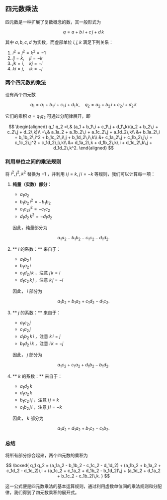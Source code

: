 ## 四元数乘法

四元数是一种扩展了复数概念的数，其一般形式为

$$
q = a + b\,i + c\,j + d\,k
$$

其中  $a, b, c, d$  为实数，而虚部单位  $i, j, k$  满足下列关系：

1.  $i^2 = j^2 = k^2 = -1$
2.  $ij = k,\quad ji = -k$
3.  $jk = i,\quad kj = -i$
4.  $ki = j,\quad ik = -j$

### 两个四元数的乘法

设有两个四元数

$$
q_1 = a_1 + b_1\,i + c_1\,j + d_1\,k,\quad q_2 = a_2 + b_2\,i + c_2\,j + d_2\,k
$$

它们的乘积  $q = q_1 q_2$  可通过分配律展开，即

$$
\begin{aligned}
q_1 q_2 =\,& (a_1 + b_1\,i + c_1\,j + d_1\,k)(a_2 + b_2\,i + c_2\,j + d_2\,k)\\
=\,& a_1a_2 + a_1b_2\,i + a_1c_2\,j + a_1d_2\,k\\
&+ b_1a_2\,i + b_1b_2\,i^2 + b_1c_2\,i\,j + b_1d_2\,i\,k\\
&+ c_1a_2\,j + c_1b_2\,j\,i + c_1c_2\,j^2 + c_1d_2\,j\,k\\
&+ d_1a_2\,k + d_1b_2\,k\,i + d_1c_2\,k\,j + d_1d_2\,k^2.
\end{aligned}
$$


### 利用单位之间的乘法规则

将  $i^2,\,j^2,\,k^2$  替换为  $-1$ ，并利用  $i\,j = k,\;j\,i = -k$  等规则，我们可以计算每一项：

1. **纯量（实数）部分：**
   -  $a_1a_2$
   -  $b_1b_2\,i^2 = -b_1b_2$
   -  $c_1c_2\,j^2 = -c_1c_2$
   -  $d_1d_2\,k^2 = -d_1d_2$

   因此，纯量部分为

$$
   a_1a_2 - b_1b_2 - c_1c_2 - d_1d_2.
   $$


2. ** $i$  的系数：**
   来自于：
   -  $a_1b_2\,i$
   -  $b_1a_2\,i$
   -  $c_1d_2\,j\,k$ ，注意  $j\,k = i$
   -  $d_1c_2\,k\,j$ ，注意  $k\,j = -i$

   因此， $i$  部分为

$$
   a_1b_2 + b_1a_2 + c_1d_2 - d_1c_2.
   $$


3. ** $j$  的系数：**
   来自于：
   -  $a_1c_2\,j$
   -  $c_1a_2\,j$
   -  $d_1b_2\,k\,i$ ，注意  $k\,i = j$
   -  $b_1d_2\,i\,k$ ，注意  $i\,k = -j$

   因此， $j$  部分为

$$
   a_1c_2 + c_1a_2 + d_1b_2 - b_1d_2.
   $$


4. ** $k$  的系数：**
   来自于：
   -  $a_1d_2\,k$
   -  $d_1a_2\,k$
   -  $b_1c_2\,i\,j$ ，注意  $i\,j = k$
   -  $c_1b_2\,j\,i$ ，注意  $j\,i = -k$

   因此， $k$  部分为

$$
   a_1d_2 + d_1a_2 + b_1c_2 - c_1b_2.
   $$


### 总结

将所有部分综合起来，两个四元数的乘积为

$$
\boxed{
q_1 q_2 = (a_1a_2 - b_1b_2 - c_1c_2 - d_1d_2) + (a_1b_2 + b_1a_2 + c_1d_2 - d_1c_2)\,i + (a_1c_2 + c_1a_2 + d_1b_2 - b_1d_2)\,j + (a_1d_2 + d_1a_2 + b_1c_2 - c_1b_2)\,k.
}
$$


这一公式便是四元数乘法的基本运算规则，通过利用虚数单位间的乘法规则和分配律，我们得到了四元数乘积的展开式。
